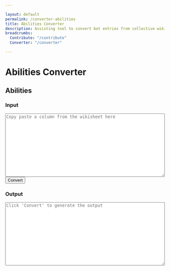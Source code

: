 ```yaml
---

layout: default
permalink: /converter-abilities
title: Abilities Converter
description: Assisting tool to convert bot entries from collective wiki sheets to wiki pages
breadcrumbs:
  Contribute: "/contribute"
  Converter: "/converter"

---
```


# Abilities Converter

<h2 id="bots">Abilities</h2>

<div id="autoconverter-abilities">
	<h3>Input</h3>
	<textarea id="input-abilities" placeholder="Copy paste a column from the wikisheet here"></textarea>
	<button id="convert-abilities">Convert</button>
	<h3>Output</h3>
	<textarea id="output-abilities" placeholder="Click &#39;Convert&#39; to generate the output"></textarea>
</div>

<style type="text/css">
#autoconverter-abilities textarea {
	width: 100%;
	height: 200px;
}
</style>

<script type="text/javascript">
	
var abilityRows = ["contributors","updatedAt","# Wiki page infos","title","name","description","imageUrl","breadcrumbs","  Botpack","  Abilities","# Ability infos","abilityName","abilityDescription","abilityImageUrl","abilityCost","abilityRarity","abilityAcquisition","abilityOpinion","searchKeywords"]	;

function select(s){
	return s.split('__begin__\n')[1].split('\n__end__')[0]
}
function decorate(s){
	return '---\nlayout: bot\n'+s+'\n---'
}
function formatStr(str){
	var i=0;
	return	decorate(
		select(str).replaceAll('"\nhttp', 'http',).split('\n')
			.map(function(line){return line.replaceAll('"','')})
			.map(function(val){return abilityRows[i++]+': "'+val+'"'})
			.join('\n').replace(/#.*"_?_?"/g,'\n').replaceAll('__','')
		)
}
function convertFromFields(){
	var str = formatStr(document.querySelector('#input-abilities').value);
	document.querySelector('#output-abilities').value = str;
}
document.querySelector('#convert-abilities').onclick = convertFromFields;

function trimInput(){
	document.querySelector('#input-abilities').value = document.querySelector('#input-abilities').value.trim();
	console.log(document.querySelector('#input-abilities').value.trim())
}
document.querySelector('#input-abilities').addEventListener('input', trimInput, false);
</script>
